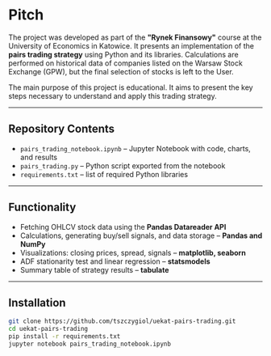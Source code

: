 # Pitch

The project was developed as part of the **"Rynek Finansowy"** course at the University of Economics in Katowice. It presents an implementation of the **pairs trading strategy** using Python and its libraries. Calculations are performed on historical data of companies listed on the Warsaw Stock Exchange (GPW), but the final selection of stocks is left to the User.

The main purpose of this project is educational. It aims to present the key steps necessary to understand and apply this trading strategy.

---

## Repository Contents

- `pairs_trading_notebook.ipynb` – Jupyter Notebook with code, charts, and results  
- `pairs_trading.py` – Python script exported from the notebook  
- `requirements.txt` – list of required Python libraries

---

## Functionality

- Fetching OHLCV stock data using the **Pandas Datareader API**
- Calculations, generating buy/sell signals, and data storage – **Pandas and NumPy**
- Visualizations: closing prices, spread, signals – **matplotlib, seaborn**
- ADF stationarity test and linear regression – **statsmodels**
- Summary table of strategy results – **tabulate**

---

## Installation

```bash
git clone https://github.com/tszczygiol/uekat-pairs-trading.git
cd uekat-pairs-trading
pip install -r requirements.txt
jupyter notebook pairs_trading_notebook.ipynb
